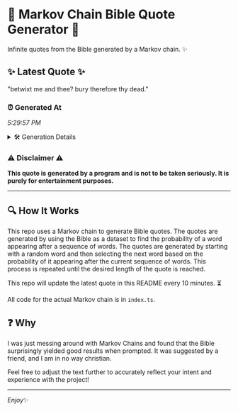 # 📖 Markov Chain Bible Quote Generator 📖

Infinite quotes from the Bible generated by a Markov chain. ✨

## ✨ Latest Quote ✨
"betwixt me and thee? bury therefore thy dead."

### ⏰ Generated At
*5:29:57 PM*

<details>
    <summary>🛠️ Generation Details</summary>
    <p>
        <strong>🌱 Seed:</strong> betwixt<br>
        <strong>🔄 Iterations:</strong> 7<br>
        <strong>📜 Context History:</strong><br>[ betwixt ]: me<br>[ betwixt, me ]: and<br>[ betwixt, me, and ]: thee?<br>[ betwixt, me, and, thee? ]: bury<br>[ betwixt, me, and, thee?, bury ]: therefore<br>[ betwixt, me, and, thee?, bury, therefore ]: thy<br>[ me, and, thee?, bury, therefore, thy ]: dead.<br>
    </p>
</details>

### ⚠️ Disclaimer ⚠️
**This quote is generated by a program and is not to be taken seriously. It is purely for entertainment purposes.**

---

## 🔍 How It Works

This repo uses a Markov chain to generate Bible quotes. The quotes are generated by using the Bible as a dataset to find the probability of a word appearing after a sequence of words. The quotes are generated by starting with a random word and then selecting the next word based on the probability of it appearing after the current sequence of words. This process is repeated until the desired length of the quote is reached.

This repo will update the latest quote in this README every 10 minutes. ⏳

All code for the actual Markov chain is in `index.ts`.

## ❓ Why

I was just messing around with Markov Chains and found that the Bible surprisingly yielded good results when prompted. 
It was suggested by a friend, and I am in no way christian.

Feel free to adjust the text further to accurately reflect your intent and experience with the project!

---

*Enjoy*✨
